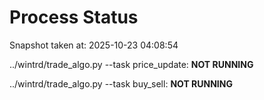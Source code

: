 # Process Status

Snapshot taken at: 2025-10-23 04:08:54

../wintrd/trade_algo.py --task price_update: **NOT RUNNING**

../wintrd/trade_algo.py --task buy_sell: **NOT RUNNING**

